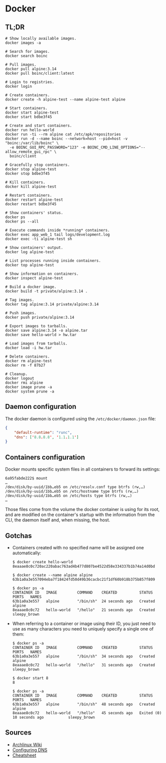 # Docker

## TL;DR

```shell
# Show locally available images.
docker images -a

# Search for images.
docker search boinc

# Pull images.
docker pull alpine:3.14
docker pull boinc/client:latest

# Login to registries.
docker login

# Create containers.
docker create -h alpine-test --name alpine-test alpine

# Start containers.
docker start alpine-test
docker start bdbe3f45

# Create and start containers.
docker run hello-world
docker run -ti --rm alpine cat /etc/apk/repositories
docker run -d --name boinc --network=host --pid=host -v "boinc:/var/lib/boinc" \
  -e BOINC_GUI_RPC_PASSWORD="123" -e BOINC_CMD_LINE_OPTIONS="--allow_remote_gui_rpc" \
  boinc/client

# Gracefully stop containers.
docker stop alpine-test
docker stop bdbe3f45

# Kill containers.
docker kill alpine-test

# Restart containers.
docker restart alpine-test
docker restart bdbe3f45

# Show containers' status.
docker ps
docker ps --all

# Execute commands inside *running* containers.
docker exec app_web_1 tail logs/development.log
docker exec -ti alpine-test sh

# Show containers' output.
docker log alpine-test

# List processes running inside containers.
docker top alpine-test

# Show information on containers.
docker inspect alpine-test

# Build a docker image.
docker build -t private/alpine:3.14 .

# Tag images.
docker tag alpine:3.14 private/alpine:3.14

# Push images.
docker push private/alpine:3.14

# Export images to tarballs.
docker save alpine:3.14 -o alpine.tar
docker save hello-world > hw.tar

# Load images from tarballs.
docker load -i hw.tar

# Delete containers.
docker rm alpine-test
docker rm -f 87b27

# Cleanup.
docker logout
docker rmi alpine
docker image prune -a
docker system prune -a
```

## Daemon configuration

The docker daemon is configured using the `/etc/docker/daemon.json` file:

```json
{
    "default-runtime": "runc",
    "dns": ['8.8.8.8', '1.1.1.1']
}
```

## Containers configuration

Docker mounts specific system files in all containers to forward its settings:

```shell
6a95fabde222$ mount
…
/dev/disk/by-uuid/1bb…eb5 on /etc/resolv.conf type btrfs (rw,…)
/dev/disk/by-uuid/1bb…eb5 on /etc/hostname type btrfs (rw,…)
/dev/disk/by-uuid/1bb…eb5 on /etc/hosts type btrfs (rw,…)
…
```

Those files come from the volume the docker container is using for its root, and are modified on the container's startup with the information from the CLI, the daemon itself and, when missing, the host.

## Gotchas

- Containers created with no specified name will be assigned one automatically:

  ```shell
  $ docker create hello-world
  8eaaae8c0c720ac220abac763ad4b477d807be4522d58e334337b1b74a14d0bd

  $ docker create --name alpine alpine
  63b1a0a3e557094eba7f18424fd50d49b36cacbc21f1df60b918b375b857f809

  $ docker ps -a
  CONTAINER ID   IMAGE         COMMAND    CREATED          STATUS    PORTS   NAMES
  63b1a0a3e557   alpine        "/bin/sh"  24 seconds ago   Created           alpine
  8eaaae8c0c72   hello-world   "/hello"   21 seconds ago   Created           sleepy_brown
  ```

- When referring to a container or image using their ID, you just need to use as many characters you need to uniquely specify a single one of them:

  ```shell
  $ docker ps -a
  CONTAINER ID   IMAGE         COMMAND    CREATED          STATUS    PORTS   NAMES
  63b1a0a3e557   alpine        "/bin/sh"  34 seconds ago   Created           alpine
  8eaaae8c0c72   hello-world   "/hello"   31 seconds ago   Created           sleepy_brown

  $ docker start 8
  8

  $ docker ps -a
  CONTAINER ID   IMAGE         COMMAND    CREATED          STATUS                      PORTS   NAMES
  63b1a0a3e557   alpine        "/bin/sh"  48 seconds ago   Created                             alpine
  8eaaae8c0c72   hello-world   "/hello"   45 seconds ago   Exited (0) 10 seconds ago           sleepy_brown
  ```

## Sources

- [Archlinux Wiki]
- [Configuring DNS]
- [Cheatsheet]

[archlinux wiki]: https://wiki.archlinux.org/index.php/Docker
[cheatsheet]: https://collabnix.com/docker-cheatsheet/
[configuring dns]: https://dockerlabs.collabnix.com/intermediate/networking/Configuring_DNS.html
